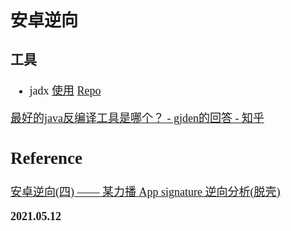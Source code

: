 <font size=4 face='楷体'>

## 安卓逆向

### 工具

- jadx
  [使用](https://www.jianshu.com/p/072b9a634d65)
  [Repo](https://github.com/skylot/jadx)

[最好的java反编译工具是哪个？ - gjden的回答 - 知乎](https://www.zhihu.com/question/20264247/answer/1372385216)

## Reference

[安卓逆向(四) —— 某力播 App signature 逆向分析(脱壳)](https://blog.csdn.net/weixin_40352715/article/details/110090779)

**2021.05.12**
